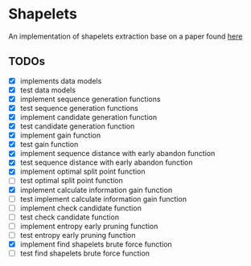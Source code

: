 # Shapelets
An implementation of shapelets extraction base on a paper found [here](http://alumni.cs.ucr.edu/~lexiangy/Shapelet/kdd2009shapelet.pdf)

## TODOs
- [x] implements data models
- [x] test data models
- [x] implement sequence generation functions
- [x] test sequence generation functions
- [x] implement candidate generation function
- [x] test candidate generation function
- [x] implement gain function
- [x] test gain function
- [x] implement sequence distance with early abandon function
- [x] test sequence distance with early abandon function
- [x] implement optimal split point function
- [ ] test optimal split point function
- [x] implement calculate information gain function
- [ ] test implement calculate information gain function
- [ ] implement check candidate function
- [ ] test check candidate function
- [ ] implement entropy early pruning function
- [ ] test entropy early pruning function
- [x] implement find shapelets brute force function
- [ ] test find shapelets brute force function